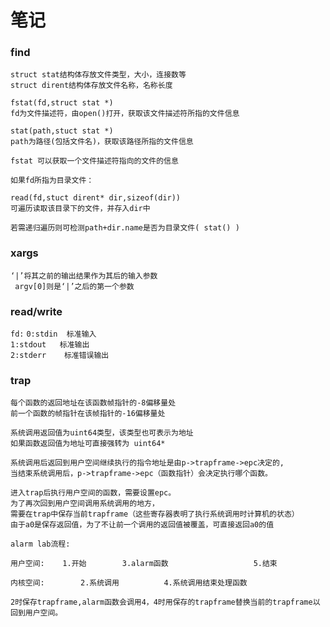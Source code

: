 # 笔记
### find

```
struct stat结构体存放文件类型，大小，连接数等
struct dirent结构体存放文件名称，名称长度
```

```
fstat(fd,struct stat *)
fd为文件描述符，由open()打开，获取该文件描述符所指的文件信息
```

```
stat(path,stuct stat *)
path为路径(包括文件名)，获取该路径所指的文件信息

fstat 可以获取一个文件描述符指向的文件的信息
```

```
如果fd所指为目录文件：

read(fd,stuct dirent* dir,sizeof(dir))
可遍历读取该目录下的文件，并存入dir中

若需递归遍历则可检测path+dir.name是否为目录文件( stat() )
```

### xargs

```
‘|’将其之前的输出结果作为其后的输入参数
 argv[0]则是‘|’之后的第一个参数
 ```

### read/write

```fd:```
```0:stdin  标准输入```   
```1:stdout   标准输出```  
```2:stderr    标准错误输出```

### trap

```
每个函数的返回地址在该函数帧指针的-8偏移量处
前一个函数的帧指针在该帧指针的-16偏移量处
```

```
系统调用返回值为uint64类型，该类型也可表示为地址
如果函数返回值为地址可直接强转为 uint64*
```

```
系统调用后返回到用户空间继续执行的指令地址是由p->trapframe->epc决定的,
当结束系统调用后，p->trapframe->epc（函数指针）会决定执行哪个函数。
```

```
进入trap后执行用户空间的函数，需要设置epc。
为了再次回到用户空间调用系统调用的地方，
需要在trap中保存当前trapframe（这些寄存器表明了执行系统调用时计算机的状态）
由于a0是保存返回值，为了不让前一个调用的返回值被覆盖，可直接返回a0的值
```

```
alarm lab流程:

用户空间:    1.开始        3.alarm函数                   5.结束
            
内核空间:        2.系统调用          4.系统调用结束处理函数

2时保存trapframe,alarm函数会调用4，4时用保存的trapframe替换当前的trapframe以回到用户空间。
```